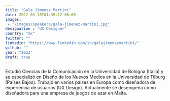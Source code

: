 ```yaml
---
title: "Gala Jimenez Martini"
date: 2022-03-18T01:39:12-06:00
images: 
 - "/images/speakers/gala-jimenez-martini.jpg"
designation : "UX Designer"
country: "mx"
twitter: ""
linkedin: "https://www.linkedin.com/in/galajimenezmartini/"
github: ""
year: "2022"
draft: true
---
```


Estudió Ciencias de la Comunicación en la Universidad de Bologna (Italia) y se especializó en Diseño de los Nuevos Medios en la Universidad de Tilburg (Países Bajos). Trabajó en varios países en Europa como diseñadora de experiencia de usuarios (UX Design). Actualmente se desempeña como diseñadora para una empresa de juegos de azar en Malta.
